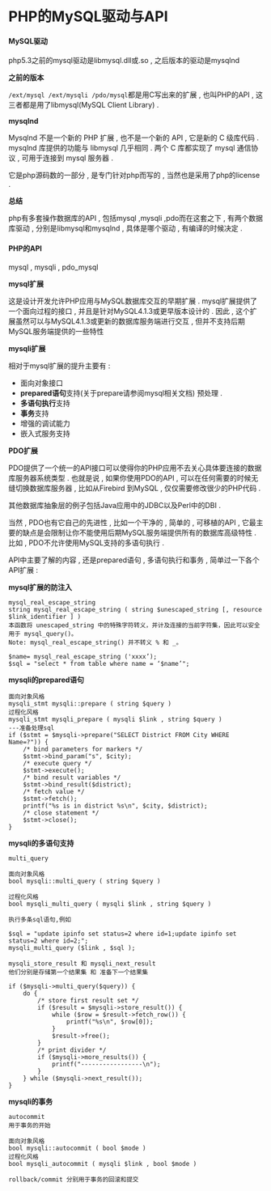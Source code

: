 # PHP的MySQL驱动与API

#### MySQL驱动

php5.3之前的mysql驱动是libmysql.dll或.so , 之后版本的驱动是mysqlnd

**之前的版本**

`/ext/mysql /ext/mysqli /pdo/mysql`都是用C写出来的扩展 , 也叫PHP的API , 这三者都是用了libmysql\(MySQL Client Library\) .

**mysqlnd**

Mysqlnd 不是一个新的 PHP 扩展 , 也不是一个新的 API , 它是新的 C 级库代码 . mysqlnd 库提供的功能与 libmysql 几乎相同 . 两个 C 库都实现了 mysql 通信协议 , 可用于连接到 mysql 服务器 .

它是php源码数的一部分 , 是专门针对php而写的 , 当然也是采用了php的license .

**总结**

php有多套操作数据库的API ,  包括mysql ,mysqli ,pdo而在这套之下 , 有两个数据库驱动 , 分别是libmysql和mysqlnd , 具体是哪个驱动 , 有编译的时候决定 .

#### PHP的API

mysql , mysqli , pdo\_mysql

**mysql扩展**

这是设计开发允许PHP应用与MySQL数据库交互的早期扩展 . mysql扩展提供了一个面向过程的接口 , 并且是针对MySQL4.1.3或更早版本设计的 . 因此 , 这个扩展虽然可以与MySQL4.1.3或更新的数据库服务端进行交互 , 但并不支持后期MySQL服务端提供的一些特性

**mysqli扩展**

相对于mysql扩展的提升主要有 :

* 面向对象接口
* **prepared语句**支持\(关于prepare请参阅mysql相关文档\) 预处理 . 
* **多语句执行**支持
* **事务**支持
* 增强的调试能力
* 嵌入式服务支持

**PDO扩展**

PDO提供了一个统一的API接口可以使得你的PHP应用不去关心具体要连接的数据库服务器系统类型 . 也就是说 , 如果你使用PDO的API , 可以在任何需要的时候无缝切换数据库服务器 , 比如从Firebird 到MySQL , 仅仅需要修改很少的PHP代码 .

其他数据库抽象层的例子包括Java应用中的JDBC以及Perl中的DBI .

当然 , PDO也有它自己的先进性 , 比如一个干净的 , 简单的 , 可移植的API , 它最主要的缺点是会限制让你不能使用后期MySQL服务端提供所有的数据库高级特性 . 比如 , PDO不允许使用MySQL支持的多语句执行 .

API中主要了解的内容 , 还是prepared语句 , 多语句执行和事务 , 简单过一下各个API扩展 : 

**mysql扩展的防注入**

```
mysql_real_escape_string
string mysql_real_escape_string ( string $unescaped_string [, resource $link_identifier ] )
本函数将 unescaped_string 中的特殊字符转义，并计及连接的当前字符集，因此可以安全用于 mysql_query()。 
Note: mysql_real_escape_string() 并不转义 % 和 _。 

$name= mysql_real_escape_string ('xxxx’);
$sql = "select * from table where name = ‘$name’";
```

**mysqli的prepared语句**

```
面向对象风格
mysqli_stmt mysqli::prepare ( string $query )
过程化风格
mysqli_stmt mysqli_prepare ( mysqli $link , string $query )
---准备处理sql
if ($stmt = $mysqli->prepare("SELECT District FROM City WHERE Name=?")) {
    /* bind parameters for markers */
    $stmt->bind_param("s", $city);
    /* execute query */
    $stmt->execute();
    /* bind result variables */
    $stmt->bind_result($district);
    /* fetch value */
    $stmt->fetch();
    printf("%s is in district %s\n", $city, $district);
    /* close statement */
    $stmt->close();
}
```

**mysqli的多语句支持**

```
multi_query

面向对象风格
bool mysqli::multi_query ( string $query )

过程化风格
bool mysqli_multi_query ( mysqli $link , string $query )

执行多条sql语句,例如

$sql = "update ipinfo set status=2 where id=1;update ipinfo set status=2 where id=2;";
mysqli_multi_query ($link , $sql );

mysqli_store_result 和 mysqli_next_result 
他们分别是存储第一个结果集 和 准备下一个结果集

if ($mysqli->multi_query($query)) {
    do {
        /* store first result set */
        if ($result = $mysqli->store_result()) {
            while ($row = $result->fetch_row()) {
                printf("%s\n", $row[0]);
            }
            $result->free();
        }
        /* print divider */
        if ($mysqli->more_results()) {
            printf("-----------------\n");
        }
    } while ($mysqli->next_result());
}
```

**mysqli的事务**

```
autocommit
用于事务的开始

面向对象风格
bool mysqli::autocommit ( bool $mode )
过程化风格
bool mysqli_autocommit ( mysqli $link , bool $mode )

rollback/commit 分别用于事务的回滚和提交
```



